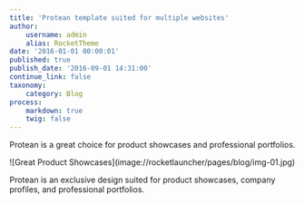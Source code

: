 ```yaml
---
title: 'Protean template suited for multiple websites'
author:
    username: admin
    alias: RocketTheme
date: '2016-01-01 00:00:01'
published: true
publish_date: '2016-09-01 14:31:00'
continue_link: false
taxonomy:
    category: Blog
process:
    markdown: true
    twig: false
---
```


<p class="g-lead">Protean is a great choice for product showcases and professional portfolios.</p>
![Great Product Showcases](image://rocketlauncher/pages/blog/img-01.jpg)
<p>Protean is an exclusive design suited for product showcases, company profiles, and professional portfolios.</p>
